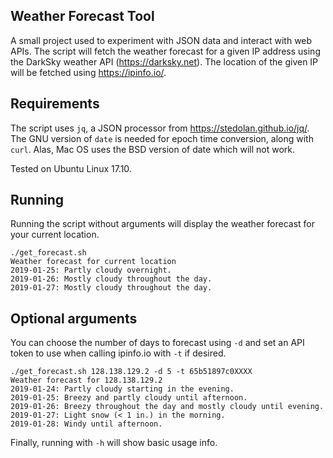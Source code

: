 ## Weather Forecast Tool

A small project used to experiment with JSON data and interact with web APIs. The script will fetch the weather forecast for a given IP address using the DarkSky weather API (https://darksky.net). The location of the given IP will be fetched using https://ipinfo.io/.

## Requirements

The script uses `jq`, a JSON processor from https://stedolan.github.io/jq/. The GNU version of `date` is needed for epoch time conversion, along with `curl`. Alas, Mac OS uses the BSD version of date which will not work.

Tested on Ubuntu Linux 17.10.

## Running

Running the script without arguments will display the weather forecast for your current location.

```
./get_forecast.sh
Weather forecast for current location
2019-01-25: Partly cloudy overnight.
2019-01-26: Mostly cloudy throughout the day.
2019-01-27: Mostly cloudy throughout the day.
```

## Optional arguments

You can choose the number of days to forecast using `-d` and set an API token to use when calling ipinfo.io with `-t` if desired.

```
./get_forecast.sh 128.138.129.2 -d 5 -t 65b51897c0XXXX
Weather forecast for 128.138.129.2
2019-01-24: Partly cloudy starting in the evening.
2019-01-25: Breezy and partly cloudy until afternoon.
2019-01-26: Breezy throughout the day and mostly cloudy until evening.
2019-01-27: Light snow (< 1 in.) in the morning.
2019-01-28: Windy until afternoon.
```

Finally, running with `-h` will show basic usage info.
